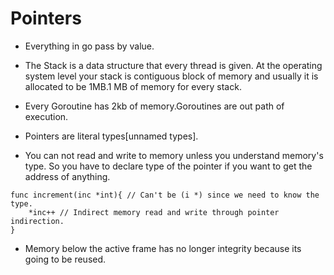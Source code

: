 # Pointers

* Everything in go pass by value.

* The Stack is a data structure that every thread is given.
At the operating system level your stack is contiguous block of memory and usually it is allocated to be 1MB.1 MB of memory for every stack.
* Every Goroutine has 2kb of memory.Goroutines are out path of execution. 

* Pointers are literal types[unnamed types].

* You can not read and write to memory unless you understand memory's type. So you have to declare type of the pointer if you want to get the address of anything.
```
func increment(inc *int){ // Can't be (i *) since we need to know the type.
    *inc++ // Indirect memory read and write through pointer indirection.
}
```

* Memory below the active frame has no longer integrity because its going to be reused.